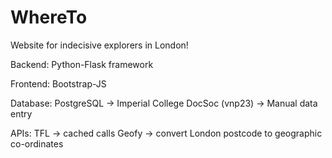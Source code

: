 # WhereTo
Website for indecisive explorers in London!

Backend:    Python-Flask framework

Frontend:   Bootstrap-JS

Database:   PostgreSQL  -> Imperial College DocSoc (vnp23)
                        -> Manual data entry

APIs:       TFL    -> cached calls
            Geofy  -> convert London postcode to geographic co-ordinates
